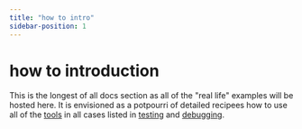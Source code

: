 ```yaml
---
title: "how to intro"
sidebar-position: 1
---
```


# how to introduction

This is the longest of all docs section as all of the "real life" examples will be hosted here. It is envisioned as a potpourri of detailed recipees how to use all of the [tools](https://rw-community.org/tools/introduction) in all cases listed in [testing](https://rw-community.org/testing/introduction) and [debugging](https://rw-community.org/debugging/introduction).
